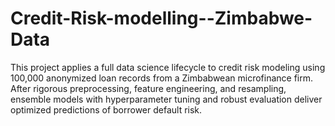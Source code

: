 # Credit-Risk-modelling--Zimbabwe-Data
This project applies a full data science lifecycle to credit risk modeling using 100,000 anonymized loan records from a Zimbabwean microfinance firm. After rigorous preprocessing, feature engineering, and resampling, ensemble models with hyperparameter tuning and robust evaluation deliver optimized predictions of borrower default risk.

